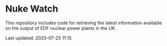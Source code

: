 # Nuke Watch

This repository includes code for retrieving the latest information available on the output of EDF nuclear power plants in the UK.

Last updated: 2025-07-25 11:15